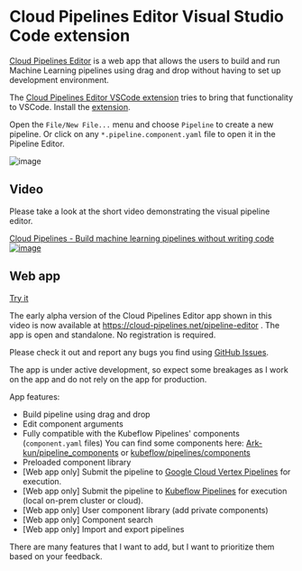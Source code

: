 # Cloud Pipelines Editor Visual Studio Code extension

[Cloud Pipelines Editor](https://cloud-pipelines.net/pipeline-editor) is a web app that allows the users to build and run Machine Learning pipelines using drag and drop without having to set up development environment.

The [Cloud Pipelines Editor VSCode extension](https://marketplace.visualstudio.com/items?itemName=Cloud-pipelines.pipeline-editor-vscode) tries to bring that functionality to VSCode. Install the [extension](https://marketplace.visualstudio.com/items?itemName=Cloud-pipelines.pipeline-editor-vscode).

Open the `File/New File...` menu and choose `Pipeline` to create a new pipeline.
Or click on any `*.pipeline.component.yaml` file to open it in the Pipeline Editor.

![image](https://user-images.githubusercontent.com/1829149/177463759-4c6efaee-12a8-4905-9c52-e2c3f3646bc3.png)

## Video

Please take a look at the short video demonstrating the visual pipeline editor.

[Cloud Pipelines - Build machine learning pipelines without writing code](https://www.youtube.com/watch?v=7g22nupCDes)
[![image](https://user-images.githubusercontent.com/1829149/127566707-fceb9e41-1126-4588-b94a-c69e87fe0488.png)](https://www.youtube.com/watch?v=7g22nupCDes)

## Web app

[Try it](https://cloud-pipelines.net/pipeline-editor)

The early alpha version of the Cloud Pipelines Editor app shown in this video is now available at <https://cloud-pipelines.net/pipeline-editor> . The app is open and standalone. No registration is required.

Please check it out and report any bugs you find using [GitHub Issues](https://github.com/Cloud-Pipelines/pipeline-editor/issues).

The app is under active development, so expect some breakages as I work on the app and do not rely on the app for production.

App features:

* Build pipeline using drag and drop
* Edit component arguments
* Fully compatible with the Kubeflow Pipelines' components (`component.yaml` files) You can find some components here: [Ark-kun/pipeline_components](https://github.com/Ark-kun/pipeline_components/tree/master/components) or [kubeflow/pipelines/components](https://github.com/kubeflow/pipelines/tree/6ccf5bcd0b9db955c91caab85fa130714527f414/components#index-of-components)
* Preloaded component library
* [Web app only] Submit the pipeline to [Google Cloud Vertex Pipelines](https://cloud.google.com/vertex-ai/docs/pipelines/) for execution.
* [Web app only] Submit the pipeline to [Kubeflow Pipelines](https://www.kubeflow.org/docs/components/pipelines/introduction/) for execution (local on-prem cluster or cloud).
* [Web app only] User component library (add private components)
* [Web app only] Component search
* [Web app only] Import and export pipelines

There are many features that I want to add, but I want to prioritize them based on your feedback.
